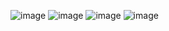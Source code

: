 ![image](https://github.com/PranavRao30/3D-OOJ-1BM22CS201/assets/153255083/9a118df8-830d-49a5-af51-9520d5d07b5f)
![image](https://github.com/PranavRao30/3D-OOJ-1BM22CS201/assets/153255083/0c060091-ad8c-4866-84fe-e50929a161d7)
![image](https://github.com/PranavRao30/3D-OOJ-1BM22CS201/assets/153255083/75904d09-23fe-44c4-874c-64409b29ac36)
![image](https://github.com/PranavRao30/3D-OOJ-1BM22CS201/assets/153255083/d430683e-508f-4fa2-a54d-35a589786821)
